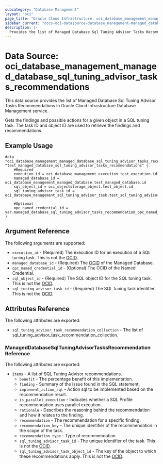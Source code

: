 ```yaml
---
subcategory: "Database Management"
layout: "oci"
page_title: "Oracle Cloud Infrastructure: oci_database_management_managed_database_sql_tuning_advisor_tasks_recommendations"
sidebar_current: "docs-oci-datasource-database_management-managed_database_sql_tuning_advisor_tasks_recommendations"
description: |-
  Provides the list of Managed Database Sql Tuning Advisor Tasks Recommendations in Oracle Cloud Infrastructure Database Management service
---
```


# Data Source: oci_database_management_managed_database_sql_tuning_advisor_tasks_recommendations
This data source provides the list of Managed Database Sql Tuning Advisor Tasks Recommendations in Oracle Cloud Infrastructure Database Management service.

Gets the findings and possible actions for a given object in a SQL tuning task.
The task ID and object ID are used to retrieve the findings and recommendations.


## Example Usage

```hcl
data "oci_database_management_managed_database_sql_tuning_advisor_tasks_recommendations" "test_managed_database_sql_tuning_advisor_tasks_recommendations" {
	#Required
	execution_id = oci_database_management_execution.test_execution.id
	managed_database_id = oci_database_management_managed_database.test_managed_database.id
	sql_object_id = oci_objectstorage_object.test_object.id
	sql_tuning_advisor_task_id = oci_database_management_sql_tuning_advisor_task.test_sql_tuning_advisor_task.id

	#Optional
	opc_named_credential_id = var.managed_database_sql_tuning_advisor_tasks_recommendation_opc_named_credential_id
}
```

## Argument Reference

The following arguments are supported:

* `execution_id` - (Required) The execution ID for an execution of a SQL tuning task. This is not the [OCID](https://docs.cloud.oracle.com/iaas/Content/General/Concepts/identifiers.htm). 
* `managed_database_id` - (Required) The [OCID](https://docs.cloud.oracle.com/iaas/Content/General/Concepts/identifiers.htm) of the Managed Database.
* `opc_named_credential_id` - (Optional) The OCID of the Named Credential.
* `sql_object_id` - (Required) The SQL object ID for the SQL tuning task. This is not the [OCID](https://docs.cloud.oracle.com/iaas/Content/General/Concepts/identifiers.htm).
* `sql_tuning_advisor_task_id` - (Required) The SQL tuning task identifier. This is not the [OCID](https://docs.cloud.oracle.com/iaas/Content/General/Concepts/identifiers.htm).


## Attributes Reference

The following attributes are exported:

* `sql_tuning_advisor_task_recommendation_collection` - The list of sql_tuning_advisor_task_recommendation_collection.

### ManagedDatabaseSqlTuningAdvisorTasksRecommendation Reference

The following attributes are exported:

* `items` - A list of SQL Tuning Advisor recommendations.
	* `benefit` - The percentage benefit of this implementation.
	* `finding` - Summary of the issue found in the SQL statement.
	* `implement_action_sql` - Action sql to be implemented based on the recommendation result.
	* `is_parallel_execution` - Indicates whether a SQL Profile recommendation uses parallel execution.
	* `rationale` - Describes the reasoning behind the recommendation and how it relates to the finding.
	* `recommendation` - The recommendation for a specific finding.
	* `recommendation_key` - The unique identifier of the recommendation in the scope of the task.
	* `recommendation_type` - Type of recommendation.
	* `sql_tuning_advisor_task_id` - The unique identifier of the task. This is not the [OCID](https://docs.cloud.oracle.com/iaas/Content/General/Concepts/identifiers.htm).
	* `sql_tuning_advisor_task_object_id` - The key of the object to which these recommendations apply. This is not the [OCID](https://docs.cloud.oracle.com/iaas/Content/General/Concepts/identifiers.htm). 

